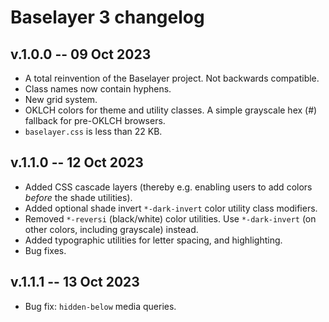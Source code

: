 <!-- Increment version control numbers in README.md, baselayer.css, metadata.json, package.json, package-lock.json (x2), and this CHANGELOG.md -->

# Baselayer 3 changelog

## v.1.0.0 -- 09 Oct 2023

* A total reinvention of the Baselayer project. Not backwards compatible. 
* Class names now contain hyphens. 
* New grid system.
* OKLCH colors for theme and utility classes. A simple grayscale hex (#) fallback for pre-OKLCH browsers.
* `baselayer.css` is less than 22 KB.

## v.1.1.0 -- 12 Oct 2023

* Added CSS cascade layers (thereby e.g. enabling users to add colors _before_ the shade utilities).
* Added optional shade invert `*-dark-invert` color utility class modifiers.
* Removed `*-reversi` (black/white) color utilities. Use `*-dark-invert` (on other colors, including grayscale) instead.
* Added typographic utilities for letter spacing, and highlighting.
* Bug fixes.

## v.1.1.1 -- 13 Oct 2023

* Bug fix: `hidden-below` media queries.